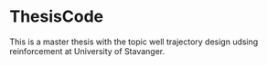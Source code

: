 
# ThesisCode

This is a master thesis with the topic well trajectory design udsing reinforcement at University of Stavanger. 
